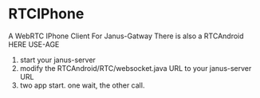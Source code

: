 # RTCIPhone
A WebRTC IPhone Client For Janus-Gatway
There is also a RTCAndroid HERE
USE-AGE
1. start your janus-server
2. modify the RTCAndroid/RTC/websocket.java URL to your janus-server URL
3. two app start. one wait, the other call.
